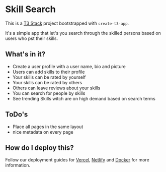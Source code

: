 # Skill Search

This is a [T3 Stack](https://create.t3.gg/) project bootstrapped with `create-t3-app`.

It's a simple app that let's you search through the skilled persons based on users who pst their skills.

## What's in it?

- Create a user profile with a user name, bio and picture
- Users can add skills to their profile
- Your skills can be rated by yourself
- Your skills can be rated by others
- Others can leave reviews about your skills
- You can search for people by skills
- See trending Skills witch are on high demand based on search terms

## ToDo's

- Place all pages in the same layout
- nice metadata on every page

## How do I deploy this?

Follow our deployment guides for [Vercel](https://create.t3.gg/en/deployment/vercel), [Netlify](https://create.t3.gg/en/deployment/netlify) and [Docker](https://create.t3.gg/en/deployment/docker) for more information.
